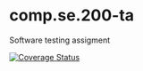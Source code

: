 # comp.se.200-ta
Software testing assigment

[![Coverage Status](https://coveralls.io/repos/github/araatikainen/comp.se.200-ta/badge.svg)](https://coveralls.io/github/araatikainen/comp.se.200-ta)
